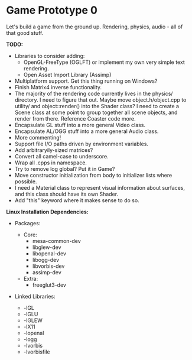 Game Prototype 0
===

Let's build a game from the ground up. Rendering, physics, audio - all of that good stuff.

**TODO:**

* Libraries to consider adding:
	* OpenGL-FreeType (OGLFT) or implement my own very simple text rendering.
	* Open Asset Import Library (Assimp)
* Multiplatform support. Get this thing running on Windows?
* Finish Matrix4 inverse functionality.
* The majority of the rendering code currently lives in the physics/ directory. I need to figure that out. Maybe move object.h/object.cpp to utility/ and object::render() into the Shader class? I need to create a Scene class at some point to group together all scene objects, and render from there. Reference Coaster code more.
* Encapsulate GL stuff into a more general Video class.
* Encapsulate AL/OGG stuff into a more general Audio class. 
* More commenting!
* Support file I/O paths driven by environment variables.
* Add arbitraryily-sized matrices?
* Convert all camel-case to underscore.
* Wrap all .cpps in namespace.
* Try to remove log global? Put it in Game?
* Move constructor initialization from body to initializer lists where possible.
* I need a Material class to represent visual information about surfaces, and this class should have its own Shader.
* Add "this" keyword where it makes sense to do so.

**Linux Installation Dependencies:**

* Packages:
	* Core:
		* mesa-common-dev
		* libglew-dev
		* libopenal-dev
		* libogg-dev
		* libvorbis-dev
		* assimp-dev
	* Extra:
		* freeglut3-dev

* Linked Libraries:
	* -lGL
	* -lGLU
	* -lGLEW
	* -lX11
	* -lopenal
	* -logg
	* -lvorbis
	* -lvorbisfile